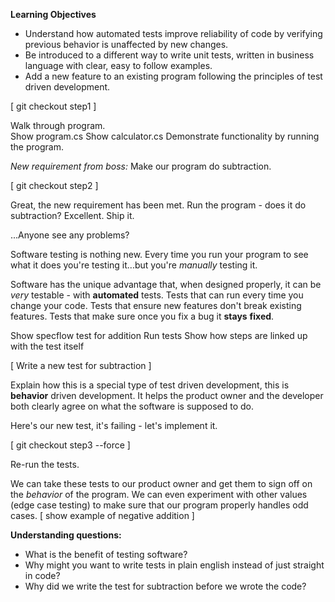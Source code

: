 __Learning Objectives__
- Understand how automated tests improve reliability of code by verifying previous behavior is unaffected by new changes.
- Be introduced to a different way to write unit tests, written in business language with clear, easy to follow examples.
- Add a new feature to an existing program following the principles of test driven development.

[ git checkout step1 ]

Walk through program.  
Show program.cs
Show calculator.cs
Demonstrate functionality by running the program.

*New requirement from boss:*  Make our program do subtraction.

[ git checkout step2 ]

Great, the new requirement has been met.
Run the program - does it do subtraction?  Excellent.  Ship it.

...Anyone see any problems?

Software testing is nothing new.  Every time you run your program to see what it does you're testing it...but you're *manually* testing it.

Software has the unique advantage that, when designed properly, it can be *very* testable - with __automated__ tests.  Tests that can run every time you change your code.  Tests that ensure new features don't break existing features.  Tests that make sure once you fix a bug it __stays__ __fixed__.

Show specflow test for addition
Run tests
Show how steps are linked up with the test itself

[ Write a new test for subtraction ]

Explain how this is a special type of test driven development, this is __behavior__ driven development.  It helps the product owner and the developer both clearly agree on what the software is supposed to do.

Here's our new test, it's failing - let's implement it.

[ git checkout step3 --force ]

Re-run the tests.

We can take these tests to our product owner and get them to sign off on the *behavior* of the program.
We can even experiment with other values (edge case testing) to make sure that our program properly handles odd cases.  [ show example of negative addition ]

__Understanding questions:__
- What is the benefit of testing software?
- Why might you want to write tests in plain english instead of just straight in code?
- Why did we write the test for subtraction before we wrote the code?


